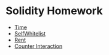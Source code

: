 # Solidity Homework
- [Time](time.sol)
- [SelfWhitelist](self_whitelist.sol)
- [Rent](rent.sol)
- [Counter Interaction](counter_interaction.sol)
